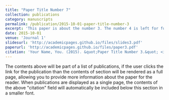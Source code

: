 ```yaml
---
title: "Paper Title Number 7"
collection: publications
category: manuscripts
permalink: /publication/2015-10-01-paper-title-number-3
excerpt: 'This paper is about the number 3. The number 4 is left for future work.'
date: 2015-10-01
venue: 'Journal 1'
slidesurl: 'http://academicpages.github.io/files/slides3.pdf'
paperurl: 'http://academicpages.github.io/files/paper3.pdf'
citation: 'Your Name, You. (2015). &quot;Paper Title Number 3.&quot; <i>Journal 1</i>. 1(3).'
---
```


The contents above will be part of a list of publications, if the user clicks the link for the publication than the contents of section will be rendered as a full page, allowing you to provide more information about the paper for the reader. When publications are displayed as a single page, the contents of the above "citation" field will automatically be included below this section in a smaller font.